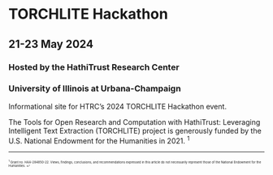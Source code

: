 <style type="text/css">
a {text-decoration: none;}
</style>
  
# TORCHLITE Hackathon 
## 21-23 May 2024
### Hosted by the HathiTrust Research Center
### University of Illinois at Urbana-Champaign

Informational site for HTRC’s 2024 TORCHLITE Hackathon event.

The Tools for Open Research and Computation with HathiTrust: Leveraging Intelligent Text Extraction (TORCHLITE) project is generously funded by the U.S. National Endowment for the Humanities in 2021. <sup id="a1">[1](#f1)</sup>

---

<span style="font-size:6px;"><sup id="f1">1</sup> Grant no. HAA-284850-22. Views, findings, conclusions, and recommendations expressed in this article do not
necessarily represent those of the National Endowment for the Humanities. [↩](#a1)</span>



